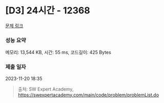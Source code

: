 # [D3] 24시간 - 12368 

[문제 링크](https://swexpertacademy.com/main/code/problem/problemDetail.do?contestProbId=AXsEBlLqedsDFARX) 

### 성능 요약

메모리: 13,544 KB, 시간: 55 ms, 코드길이: 425 Bytes

### 제출 일자

2023-11-20 18:35



> 출처: SW Expert Academy, https://swexpertacademy.com/main/code/problem/problemList.do